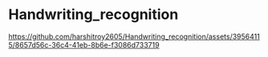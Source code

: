 # Handwriting_recognition


https://github.com/harshitroy2605/Handwriting_recognition/assets/39564115/8657d56c-36c4-41eb-8b6e-f3086d733719


